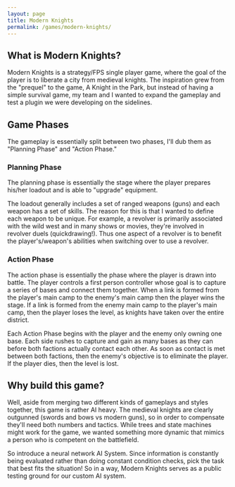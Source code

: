 ```yaml
---
layout: page
title: Modern Knights
permalink: /games/modern-knights/
---
```


## What is Modern Knights?

Modern Knights is a strategy/FPS single player game, where the goal of the player is to liberate a city from medieval knights. The inspiration grew from the "prequel" to the game, A Knight in the Park, but instead of having a simple survival game, my team and I wanted to expand the gameplay and test a plugin we were developing on the sidelines.

## Game Phases

The gameplay is essentially split between two phases, I'll dub them as "Planning Phase" and "Action Phase." 

### Planning Phase

The planning phase is essentially the stage where the player prepares his/her loadout and is able to "upgrade" equipment. 

The loadout generally includes a set of ranged weapons (guns) and each weapon has a set of skills. The reason for this is that I wanted to define each weapon to be unique. For example, a revolver is primarily associated with the wild west and in many shows or movies, they're involved in revolver duels (quickdrawing!). Thus one aspect of a revolver is to benefit the player's/weapon's abilities when switching over to use a revolver.

### Action Phase
The action phase is essentially the phase where the player is drawn into battle. The player controls a first person controller whose goal is to capture a series of bases and connect them together. When a link is formed from the player's main camp to the enemy's main camp then the player wins the stage. If a link is formed from the enemy main camp to the player's main camp, then the player loses the level, as knights have taken over the entire district.

Each Action Phase begins with the player and the enemy only owning one base. Each side rushes to capture and gain as many bases as they can before both factions actually contact each other. As soon as contact is met between both factions, then the enemy's objective is to eliminate the player. If the player dies, then the level is lost.

## Why build this game?

Well, aside from merging two different kinds of gameplays and styles together, this game is rather AI heavy. The medieval knights are clearly outgunned (swords and bows vs modern guns), so in order to compensate they'll need both numbers and tactics. While trees and state machines might work for the game, we wanted something more dynamic that mimics a person who is competent on the battlefield.

So introduce a neural network AI System. Since information is constantly being evaluated rather than doing constant condition checks, pick the task that best fits the situation! So in a way, Modern Knights serves as a public testing ground for our custom AI system.
